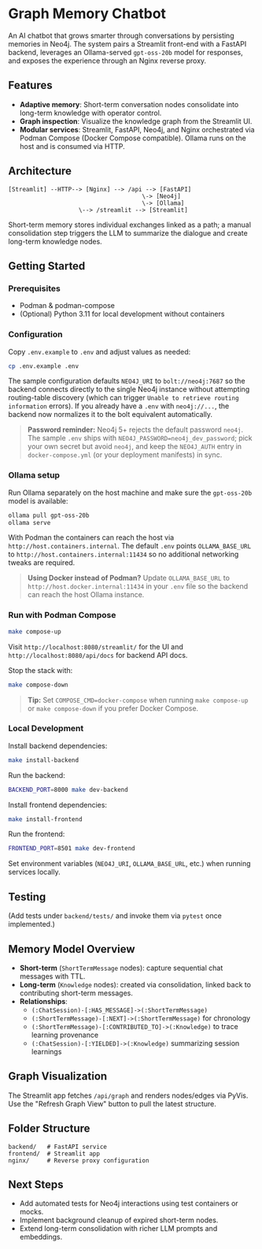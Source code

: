 # Graph Memory Chatbot

An AI chatbot that grows smarter through conversations by persisting memories in Neo4j. The system pairs a Streamlit front-end with a FastAPI backend, leverages an Ollama-served `gpt-oss-20b` model for responses, and exposes the experience through an Nginx reverse proxy.

## Features
- **Adaptive memory**: Short-term conversation nodes consolidate into long-term knowledge with operator control.
- **Graph inspection**: Visualize the knowledge graph from the Streamlit UI.
- **Modular services**: Streamlit, FastAPI, Neo4j, and Nginx orchestrated via Podman Compose (Docker Compose compatible). Ollama runs on the host and is consumed via HTTP.

## Architecture
```
[Streamlit] --HTTP--> [Nginx] --> /api --> [FastAPI]
                                      \-> [Neo4j]
                                      \-> [Ollama]
                    \--> /streamlit --> [Streamlit]
```

Short-term memory stores individual exchanges linked as a path; a manual consolidation step triggers the LLM to summarize the dialogue and create long-term knowledge nodes.

## Getting Started

### Prerequisites
- Podman & podman-compose
- (Optional) Python 3.11 for local development without containers

### Configuration
Copy `.env.example` to `.env` and adjust values as needed:
```bash
cp .env.example .env
```

The sample configuration defaults `NEO4J_URI` to `bolt://neo4j:7687` so the
backend connects directly to the single Neo4j instance without attempting
routing-table discovery (which can trigger `Unable to retrieve routing
information` errors). If you already have a `.env` with `neo4j://...`, the
backend now normalizes it to the bolt equivalent automatically.

> **Password reminder:** Neo4j 5+ rejects the default password `neo4j`.
> The sample `.env` ships with `NEO4J_PASSWORD=neo4j_dev_password`; pick your
> own secret but avoid `neo4j`, and keep the `NEO4J_AUTH` entry in
> `docker-compose.yml` (or your deployment manifests) in sync.

### Ollama setup
Run Ollama separately on the host machine and make sure the `gpt-oss-20b` model is available:
```bash
ollama pull gpt-oss-20b
ollama serve
```

With Podman the containers can reach the host via `http://host.containers.internal`. The default `.env` points `OLLAMA_BASE_URL` to `http://host.containers.internal:11434` so no additional networking tweaks are required.

> **Using Docker instead of Podman?** Update `OLLAMA_BASE_URL` to `http://host.docker.internal:11434` in your `.env` file so the backend can reach the host Ollama instance.

### Run with Podman Compose
```bash
make compose-up
```
Visit `http://localhost:8080/streamlit/` for the UI and `http://localhost:8080/api/docs` for backend API docs.

Stop the stack with:
```bash
make compose-down
```

> **Tip:** Set `COMPOSE_CMD=docker-compose` when running `make compose-up` or `make compose-down` if you prefer Docker Compose.

### Local Development
Install backend dependencies:
```bash
make install-backend
```
Run the backend:
```bash
BACKEND_PORT=8000 make dev-backend
```

Install frontend dependencies:
```bash
make install-frontend
```
Run the frontend:
```bash
FRONTEND_PORT=8501 make dev-frontend
```

Set environment variables (`NEO4J_URI`, `OLLAMA_BASE_URL`, etc.) when running services locally.

## Testing
(Add tests under `backend/tests/` and invoke them via `pytest` once implemented.)

## Memory Model Overview
- **Short-term** (`ShortTermMessage` nodes): capture sequential chat messages with TTL.
- **Long-term** (`Knowledge` nodes): created via consolidation, linked back to contributing short-term messages.
- **Relationships**:
  - `(:ChatSession)-[:HAS_MESSAGE]->(:ShortTermMessage)`
  - `(:ShortTermMessage)-[:NEXT]->(:ShortTermMessage)` for chronology
  - `(:ShortTermMessage)-[:CONTRIBUTED_TO]->(:Knowledge)` to trace learning provenance
  - `(:ChatSession)-[:YIELDED]->(:Knowledge)` summarizing session learnings

## Graph Visualization
The Streamlit app fetches `/api/graph` and renders nodes/edges via PyVis. Use the "Refresh Graph View" button to pull the latest structure.

## Folder Structure
```
backend/   # FastAPI service
frontend/  # Streamlit app
nginx/     # Reverse proxy configuration
```

## Next Steps
- Add automated tests for Neo4j interactions using test containers or mocks.
- Implement background cleanup of expired short-term nodes.
- Extend long-term consolidation with richer LLM prompts and embeddings.
